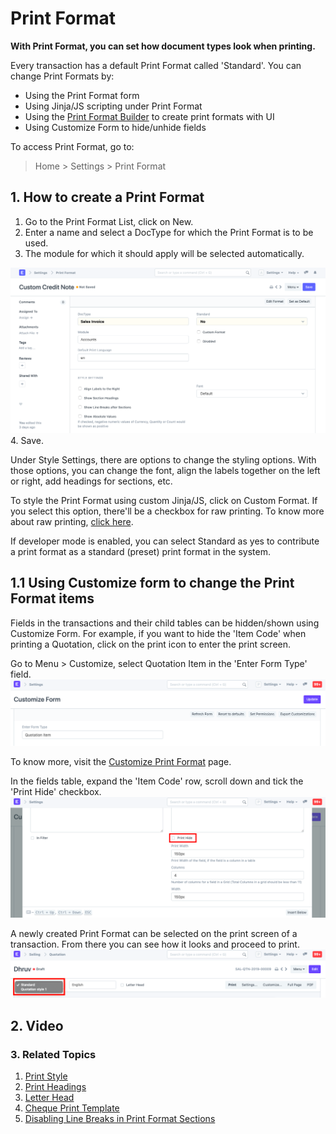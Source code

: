 
# Print Format



**With Print Format, you can set how document types look when printing.**


Every transaction has a default Print Format called 'Standard'. You can change Print Formats by:


* Using the Print Format form
* Using Jinja/JS scripting under Print Format
* Using the [Print Format Builder](/docs/en/setting-up/print/print-format-builder) to create print formats with UI
* Using Customize Form to hide/unhide fields


To access Print Format, go to:


> Home > Settings > Print Format


## 1. How to create a Print Format


1. Go to the Print Format List, click on New.
2. Enter a name and select a DocType for which the Print Format is to be used.
3. The module for which it should apply will be selected automatically.


![Print Format menu](/files/print-format-menu.png)
4. Save.


Under Style Settings, there are options to change the styling options. With those options, you can change the font, align the labels together on the left or right, add headings for sections, etc.


To style the Print Format using custom Jinja/JS, click on Custom Format. If you select this option, there'll be a checkbox for raw printing. To know more about raw printing, [click here](/docs/en/setting-up/print/raw-printing).


If developer mode is enabled, you can select Standard as yes to contribute a print format as a standard (preset) print format in the system.


## 1.1 Using Customize form to change the Print Format items


Fields in the transactions and their child tables can be hidden/shown using Customize Form.
For example, if you want to hide the 'Item Code' when printing a Quotation, click on the print icon to enter the print screen.


Go to Menu > Customize, select Quotation Item in the 'Enter Form Type' field.
![Print Format Customize](/files/print-format-customize1.png)


To know more, visit the [Customize Print Format](/docs/en/customize-erpnext/print-format) page.


In the fields table, expand the 'Item Code' row, scroll down and tick the 'Print Hide' checkbox.
![Print Format Print Hide](/files/print-format-customize2.png)


A newly created Print Format can be selected on the print screen of a transaction. From there you can see how it looks and proceed to print.
![Selecting a Print Format](/files/print-format-selection.png)


## 2. Video






### 3. Related Topics


1. [Print Style](/docs/en/setting-up/print/print-style)
2. [Print Headings](/docs/en/setting-up/print/print-headings)
3. [Letter Head](/docs/en/setting-up/print/letter-head)
4. [Cheque Print Template](/docs/en/setting-up/print/cheque-print-template)
5. [Disabling Line Breaks in Print Format Sections](/docs/en/setting-up/articles/print-format-sections)




